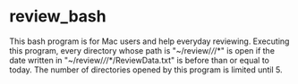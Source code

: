 # review_bash
  This bash program is for Mac users and help everyday reviewing.
  Executing this program, every directory whose path is "~/review/*/*/*" is open if the date written in "~/review/*/*/*/ReviewData.txt" is before than or equal to today.
  The number of directories opened by this program is limited until 5.
